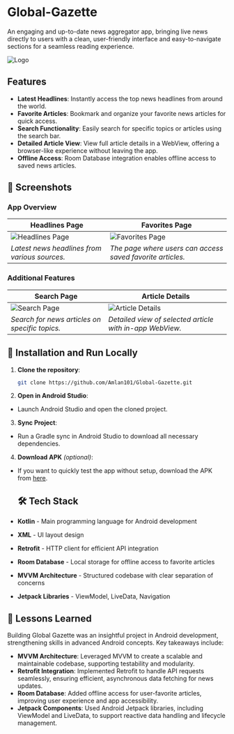 
# Global-Gazette

An engaging and up-to-date news aggregator app, bringing live news directly to users with a clean, user-friendly interface and easy-to-navigate sections for a seamless reading experience.


![Logo](https://imgur.com/mokWdWn.png)

## Features

- **Latest Headlines**: Instantly access the top news headlines from around the world.
- **Favorite Articles**: Bookmark and organize your favorite news articles for quick access.
- **Search Functionality**: Easily search for specific topics or articles using the search bar.
- **Detailed Article View**: View full article details in a WebView, offering a browser-like experience without leaving the app.
- **Offline Access**: Room Database integration enables offline access to saved news articles.
## 📱 Screenshots

### App Overview

| **Headlines Page** | **Favorites Page** |
|---------------------|--------------------|
| ![Headlines Page](https://i.imgur.com/CXY8QL3.png) | ![Favorites Page](https://i.imgur.com/dWG05hy.png) |
| *Latest news headlines from various sources.* | *The page where users can access saved favorite articles.* |

### Additional Features

| **Search Page** | **Article Details** |
|-----------------|---------------------|
| ![Search Page](https://i.imgur.com/2idChB1.png) | ![Article Details](https://i.imgur.com/VEMeMX1.png) |
| *Search for news articles on specific topics.* | *Detailed view of selected article with in-app WebView.* |
## 🚀 Installation and Run Locally

1. **Clone the repository**:
   ```bash
   git clone https://github.com/Amlan101/Global-Gazette.git
2. **Open in Android Studio**:
  - Launch Android Studio and open the cloned project.
3. **Sync Project**:
  - Run a Gradle sync in Android Studio to download all necessary dependencies.
4. **Download APK** *(optional)*:
  - If you want to quickly test the app without setup, download the APK from [here](https://drive.google.com/file/d/1nHyFF5jn2YoCHJnDGY32ORTXId_txKF_/view?usp=drive_link).
    ## 🛠️ Tech Stack

- **Kotlin** - Main programming language for Android development
- **XML** - UI layout design
- **Retrofit** - HTTP client for efficient API integration
- **Room Database** - Local storage for offline access to favorite articles
- **MVVM Architecture** - Structured codebase with clear separation of concerns
- **Jetpack Libraries** - ViewModel, LiveData, Navigation
## 📘 Lessons Learned

Building Global Gazette was an insightful project in Android development, strengthening skills in advanced Android concepts. Key takeaways include:

- **MVVM Architecture**: Leveraged MVVM to create a scalable and maintainable codebase, supporting testability and modularity.
- **Retrofit Integration**: Implemented Retrofit to handle API requests seamlessly, ensuring efficient, asynchronous data fetching for news updates.
- **Room Database**: Added offline access for user-favorite articles, improving user experience and app accessibility.
- **Jetpack Components**: Used Android Jetpack libraries, including ViewModel and LiveData, to support reactive data handling and lifecycle management.
